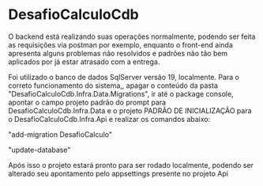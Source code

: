 # DesafioCalculoCdb

O backend está realizando suas operações normalmente, podendo ser feita as requisições via postman por exemplo, enquanto o front-end ainda apresenta
 alguns problemas não resolvidos e padrões não tão bem aplicados por já estar atrasado com a entrega.

Foi utilizado o banco de dados SqlServer versão 19, localmente. Para o correto funcionamento do sistema,, apagar o conteúdo da pasta "DesafioCalculoCdb.Infra.Data.Migrations", ir até o package console, 
apontar o campo projeto padrão do prompt para DesafioCalculoCdb.Infra.Data e o projeto PADRÃO DE INICIALIZAÇÃO para o DesafioCalculoCdb.Infra.Api e realizar os comandos abaixo:

"add-migration DesafioCalculo"

"update-database"

Após isso o projeto estará pronto para ser rodado localmente, podendo ser alterado seu apontamento pelo appsettings presente no projeto Api
